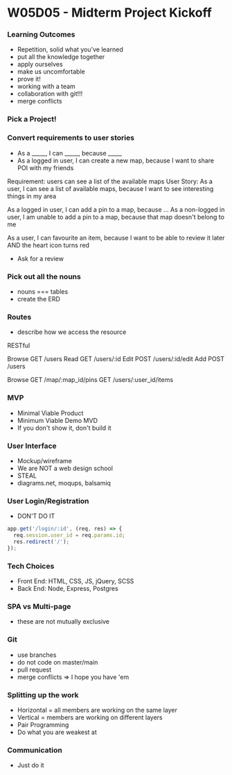 # W05D05 - Midterm Project Kickoff

### Learning Outcomes
* Repetition, solid what you've learned
* put all the knowledge together
* apply ourselves
* make us uncomfortable
* prove it!
* working with a team
* collaboration with git!!!
* merge conflicts

### Pick a Project!

### Convert requirements to user stories
* As a _____, I can _____, because _____
* As a logged in user, I can create a new map, because I want to share POI with my friends

Requirement: users can see a list of the available maps
User Story: As a user, I can see a list of available maps, because I want to see interesting things in my area

As a logged in user, I can add a pin to a map, because ...
As a non-logged in user, I am unable to add a pin to a map, because that map doesn't belong to me

As a user, I can favourite an item, because I want to be able to review it later AND the heart icon turns red

* Ask for a review

### Pick out all the nouns
* nouns === tables
* create the ERD

### Routes
* describe how we access the resource

RESTful

Browse  GET  /users
Read    GET  /users/:id
Edit    POST /users/:id/edit
Add     POST /users
<!-- Delete  POST /users/:id/delete -->

Browse GET /map/:map_id/pins
GET /users/:user_id/items

### MVP
* Minimal Viable Product
* Minimum Viable Demo MVD
* If you don't show it, don't build it

### User Interface
* Mockup/wireframe
* We are NOT a web design school
* STEAL
* diagrams.net, moqups, balsamiq

### User Login/Registration
* DON'T DO IT

```js
app.get('/login/:id', (req, res) => {
  req.session.user_id = req.params.id;
  res.redirect('/');
});
```

### Tech Choices
* Front End: HTML, CSS, JS, jQuery, SCSS
* Back End: Node, Express, Postgres

### SPA vs Multi-page
* these are not mutually exclusive

### Git
* use branches
* do not code on master/main
* pull request
* merge conflicts => I hope you have 'em

### Splitting up the work
* Horizontal = all members are working on the same layer
* Vertical = members are working on different layers
* Pair Programming
* Do what you are weakest at

### Communication
* Just do it





# 
